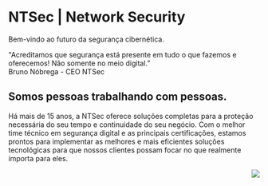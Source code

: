 # NTSec | Network Security

Bem-vindo ao futuro da segurança cibernética.

"Acreditamos que segurança está presente em tudo o que fazemos e oferecemos! Não somente no meio digital.” \
Bruno Nóbrega - CEO NTSec

## Somos pessoas trabalhando com pessoas.

Há mais de 15 anos, a NTSec oferece soluções completas para a proteção necessária do seu tempo e continuidade do seu negócio. Com o melhor time técnico em segurança digital e as principais certificações, estamos prontos para implementar as melhores e mais eficientes soluções tecnológicas para que nossos clientes possam focar no que realmente importa para eles. 

<img align="right" src="https://images.squarespace-cdn.com/content/v1/5f18917c2f4a3e563a840daf/1597751206383-K7QENGMX37JSPT9R7EK0/Always.png?format=200w"> 



 
